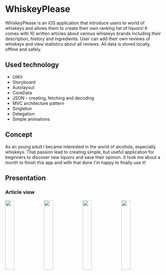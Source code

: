 # WhiskeyPlease

WhiskeyPlease is an iOS application that introduce users to world of whiskeys and allows them to create their own ranking list of liquors! It comes with 10 written articles about various whiskeys brands including their description, history and ingredients. User can add their own reviews of whiskeys and view statistics about all reviews. All data is stored locally, offline and safely.

<h2> Used technology </h2>
<ul>
  <li>UIKit</li>
  <li>Storyboard</li>
  <li>Autolayout</li>
  <li>CoreData</li>
  <li>JSON - creating, fetching and decoding</li>
  <li>MVC architecture pattern</li>
  <li>Singleton</li>
  
  <li>Delegation</li>
  <li>Simple animations</li>
</ul>

<h2> Concept </h2>

As an young adult I became interested in the world of alcohols, especially whiskeys. That passion lead to creating simple, but useful application for beginners to discover new liquors and save their opinion. It took me about a month to finish this app and with that done I'm happy to finally use it!

<h2> Presentation </h2>

<h3> Article view </h3>

<p float="left">
  <img src="https://user-images.githubusercontent.com/56788369/224166035-a68fdf8c-e707-4f5a-8886-66e89c166beb.png" width=24% />
  <img src="https://user-images.githubusercontent.com/56788369/224167179-638dbabe-7f92-44ed-8d79-6f03e62e0581.png" width=24% /> 
  <img src="https://user-images.githubusercontent.com/56788369/224167237-d15b17eb-3cdb-445a-bd86-57e79f458790.png" width=24% />
  <img src="https://user-images.githubusercontent.com/56788369/224168399-d4a9607a-0326-4997-b672-0ff2188764e8.gif" width=24% />
</p>
